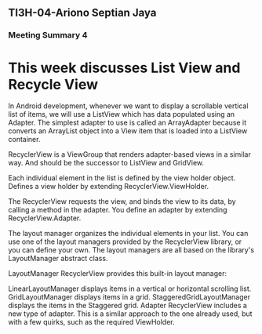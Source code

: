 ## TI3H-04-Ariono Septian Jaya

### Meeting Summary 4

# This week discusses List View and Recycle View

In Android development, whenever we want to display a scrollable vertical list of items, we will use a ListView which has data populated using an Adapter. The simplest adapter to use is called an ArrayAdapter because it converts an ArrayList object into a View item that is loaded into a ListView container.

RecyclerView is a ViewGroup that renders adapter-based views in a similar way. And should be the successor to ListView and GridView.

Each individual element in the list is defined by the view holder object. Defines a view holder by extending RecyclerView.ViewHolder.

The RecyclerView requests the view, and binds the view to its data, by calling a method in the adapter. You define an adapter by extending RecyclerView.Adapter.

The layout manager organizes the individual elements in your list. You can use one of the layout managers provided by the RecyclerView library, or you can define your own. The layout managers are all based on the library's LayoutManager abstract class.

LayoutManager RecyclerView provides this built-in layout manager:

LinearLayoutManager displays items in a vertical or horizontal scrolling list.
GridLayoutManager displays items in a grid.
StaggeredGridLayoutManager displays the items in the Staggered grid.
Adapter RecyclerView includes a new type of adapter. This is a similar approach to the one already used, but with a few quirks, such as the required ViewHolder.